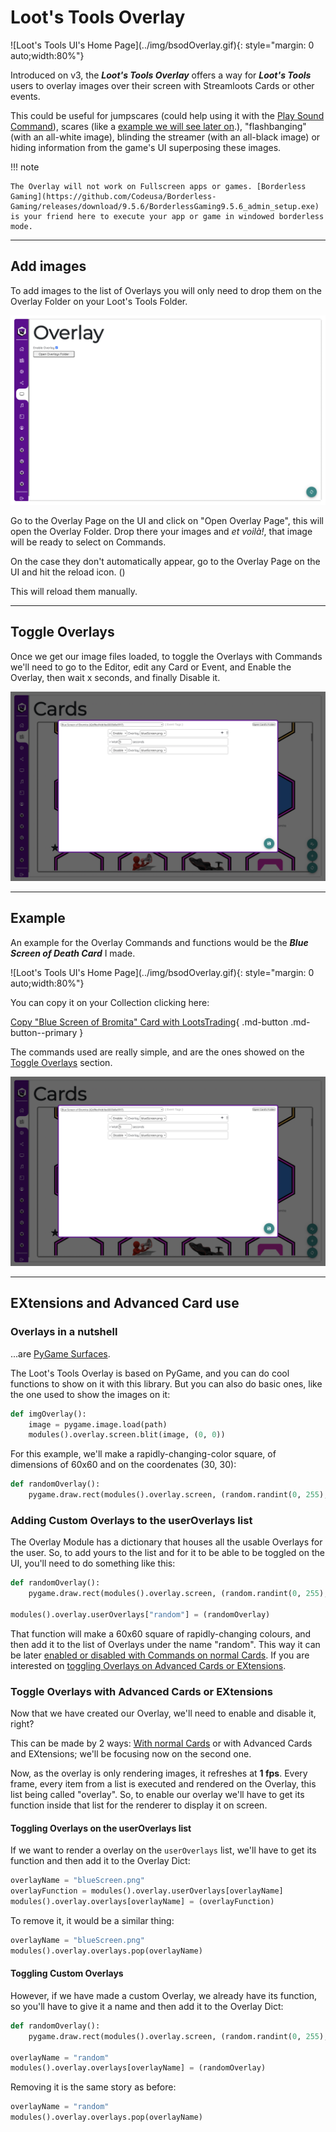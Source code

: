 # Loot's Tools Overlay

<a style="display: flex;justify-content: center;">
![Loot's Tools UI's Home Page](../img/bsodOverlay.gif){: style="margin: 0 auto;width:80%"}
</a>

Introduced on v3, the ***Loot's Tools Overlay*** offers a way for ***Loot's Tools*** users to overlay images over their screen with Streamloots Cards or other events.

This could be useful for jumpscares (could help using it with the [Play Sound Command](../cards/normalCards#play-sound)), scares (like a [example we will see later on](#example).), "flashbanging" (with an all-white image), blinding the streamer (with an all-black image) or hiding information from the game's UI superposing these images.

!!! note

    The Overlay will not work on Fullscreen apps or games. [Borderless Gaming](https://github.com/Codeusa/Borderless-Gaming/releases/download/9.5.6/BorderlessGaming9.5.6_admin_setup.exe) is your friend here to execute your app or game in windowed borderless mode.

---

## Add images

To add images to the list of Overlays you will only need to drop them on the Overlay Folder on your Loot's Tools Folder.

![lootsToolsUI_overlayPage](../img/lootsToolsUI_overlayPage.png)

Go to the Overlay Page on the UI and click on "Open Overlay Page", this will open the Overlay Folder. Drop there your images and *et voilà!*, that image will be ready to select on Commands.

On the case they don't automatically appear, go to the Overlay Page on the UI and hit the reload icon. (<ion-icon name="reload-outline"></ion-icon>)

This will reload them manually.

---

## Toggle Overlays

Once we get our image files loaded, to toggle the Overlays with Commands we'll need to go to the Editor, edit any Card or Event, and Enable the Overlay, then wait x seconds, and finally Disable it.

![lootsToolsUI_overlayCommands](../img/lootsToolsUI_overlayCommands.png)

---

## Example

An example for the Overlay Commands and functions would be the ***Blue Screen of Death Card*** I made.

<a style="display: flex;justify-content: center;">
![Loot's Tools UI's Home Page](../img/bsodOverlay.gif){: style="margin: 0 auto;width:80%"}
</a>

You can copy it on your Collection clicking here:

[Copy "Blue Screen of Bromita" Card with LootsTrading](lootstools://copyCard/62d9ba14db1be0003d8e5917){ .md-button .md-button--primary }

The commands used are really simple, and are the ones showed on the [Toggle Overlays](#toggle-overlays) section.

![lootsToolsUI_overlayCommands](../img/lootsToolsUI_overlayCommands.png)

---

## EXtensions and Advanced Card use

### Overlays in a nutshell

...are [PyGame Surfaces](https://www.pygame.org/docs/ref/surface.html).

The Loot's Tools Overlay is based on PyGame, and you can do cool functions to show on it with this library. But you can also do basic ones, like the one used to show the images on it:

``` py
def imgOverlay():
    image = pygame.image.load(path)
    modules().overlay.screen.blit(image, (0, 0))
```

For this example, we'll make a rapidly-changing-color square, of dimensions of 60x60 and on the coordenates (30, 30):

``` py
def randomOverlay():
    pygame.draw.rect(modules().overlay.screen, (random.randint(0, 255), random.randint(0, 255), random.randint(0, 255)), pygame.Rect(30, 30, 60, 60))
```

### Adding Custom Overlays to the userOverlays list

The Overlay Module has a dictionary that houses all the usable Overlays for the user. So, to add yours to the list and for it to be able to be toggled on the UI, you'll need to do something like this:

``` py
def randomOverlay():
    pygame.draw.rect(modules().overlay.screen, (random.randint(0, 255), random.randint(0, 255), random.randint(0, 255)), pygame.Rect(30, 30, 60, 60))

modules().overlay.userOverlays["random"] = (randomOverlay)
```

That function will make a 60x60 square of rapidly-changing colours, and then add it to the list of Overlays under the name "random". This way it can be later [enabled or disabled with Commands on normal Cards](#toggle-overlays). If you are interested on [toggling Overlays on Advanced Cards or EXtensions](#toggle-overlays-with-advanced-cards-or-extensions).

### Toggle Overlays with Advanced Cards or EXtensions

Now that we have created our Overlay, we'll need to enable and disable it, right?

This can be made by 2 ways: [With normal Cards](#toggle-overlays) or with Advanced Cards and EXtensions; we'll be focusing now on the second one.

Now, as the overlay is only rendering images, it refreshes at **1 fps**. Every frame, every item from a list is executed and rendered on the Overlay, this list being called "overlay". So, to enable our overlay we'll have to get its function inside that list for the renderer to display it on screen.

#### Toggling Overlays on the userOverlays list

If we want to render a overlay on the `userOverlays` list, we'll have to get its function and then add it to the Overlay Dict:

``` py
overlayName = "blueScreen.png"
overlayFunction = modules().overlay.userOverlays[overlayName]
modules().overlay.overlays[overlayName] = (overlayFunction)
```

To remove it, it would be a similar thing:

``` py
overlayName = "blueScreen.png"
modules().overlay.overlays.pop(overlayName)
```

#### Toggling Custom Overlays

However, if we have made a custom Overlay, we already have its function, so you'll have to give it a name and then add it to the Overlay Dict:

``` py
def randomOverlay():
    pygame.draw.rect(modules().overlay.screen, (random.randint(0, 255), random.randint(0, 255), random.randint(0, 255)), pygame.Rect(30, 30, 60, 60))

overlayName = "random"
modules().overlay.overlays[overlayName] = (randomOverlay)
```

Removing it is the same story as before:

``` py
overlayName = "random"
modules().overlay.overlays.pop(overlayName)
```